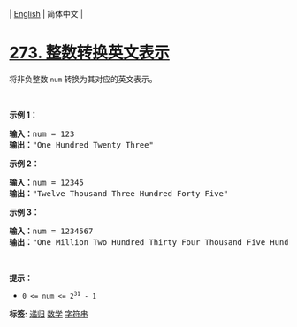 | [English](README_EN.md) | 简体中文 |

# [273. 整数转换英文表示](https://leetcode.cn/problems/integer-to-english-words)
<p>将非负整数 <code>num</code> 转换为其对应的英文表示。</p>

<p>&nbsp;</p>

<p><strong>示例 1：</strong></p>

<pre>
<strong>输入：</strong>num = 123
<strong>输出：</strong>"One Hundred Twenty Three"
</pre>

<p><strong>示例 2：</strong></p>

<pre>
<strong>输入：</strong>num = 12345
<strong>输出：</strong>"Twelve Thousand Three Hundred Forty Five"
</pre>

<p><strong>示例 3：</strong></p>

<pre>
<strong>输入：</strong>num = 1234567
<strong>输出：</strong>"One Million Two Hundred Thirty Four Thousand Five Hundred Sixty Seven"
</pre>

<p>&nbsp;</p>

<p><strong>提示：</strong></p>

<ul>
	<li><code>0 &lt;= num &lt;= 2<sup>31</sup> - 1</code></li>
</ul>

**标签:**  [递归](https://leetcode.cn/tag/recursion) [数学](https://leetcode.cn/tag/math) [字符串](https://leetcode.cn/tag/string) 